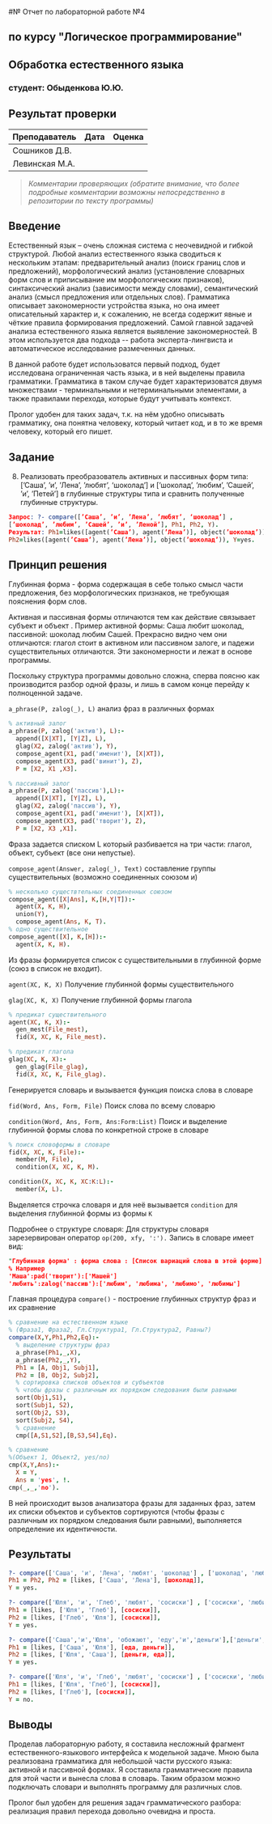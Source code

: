 #№ Отчет по лабораторной работе №4
## по курсу "Логическое программирование"

## Обработка естественного языка

### студент: Обыденкова Ю.Ю.

## Результат проверки

| Преподаватель     | Дата         |  Оценка       |
|-------------------|--------------|---------------|
| Сошников Д.В. |              |               |
| Левинская М.А.|              |               |

> *Комментарии проверяющих (обратите внимание, что более подробные комментарии возможны непосредственно в репозитории по тексту программы)*


## Введение

Естественный язык – очень сложная система с неочевидной и гибкой структурой. Любой анализ естественного языка сводиться к нескольким этапам: предварительный анализ (поиск границ слов и предложений), морфологический анализ (установление словарных форм слов и приписывание им морфологических признаков), синтаксический анализ (зависимости между словами), семантический анализ (смысл предложения или отдельных слов). Грамматика описывает закономерности устройства языка, но она имеет описательный характер и, к сожалению, не всегда содержит явные и чёткие правила формирования предложений. Самой главной задачей анализа естественного языка является выявление закономерностей. В этом используется два подхода -- работа эксперта-лингвиста и автоматическое исследование размеченных данных.

В данной работе будет использоватся первый подход, будет исследована ограниченная часть языка, и в ней выделены правила грамматики. Грамматика в таком случае будет характеризоватся двумя множествами - терминальными и нетерминальными элементами, а также правилами перехода, которые будут учитывать контекст.

Пролог удобен для таких задач, т.к. на нём удобно описывать грамматику, она понятна человеку, который читает код, и в то же время человеку, который его пишет.

## Задание

8. Реализовать преобразователь активных и пассивных форм типа:
[’Саша’, ’и’, ’Лена’, ’любят’, ‘шоколад’] и
[’шоколад’, ’любим’, ’Сашей’, ’и’, ’Петей’]
в глубинные структуры типа и сравнить полученные глубинные структуры.
```Prolog
Запрос: ?- compare([’Саша’, ’и’, ’Лена’, ’любят’, ‘шоколад’] ,
[’шоколад’, ’любим’, ’Сашей’, ’и’, ’Леной’], Ph1, Ph2, Y).
Результат: Ph1=likes([agent(’Саша’), agent(’Лена’)], object(’шоколад’)),
Ph2=likes([agent(’Саша’), agent(’Лена’)], object(’шоколад’)), Y=yes.
```
## Принцип решения

Глубинная форма - форма содержащая в себе только смысл части предложения, без морфологических признаков, не требующая пояснения форм слов.

Активная и пассивная формы отличаются тем как действие связывает субъект и объект . Пример активной формы: Саша любит шоколад, пассивной: шоколад любим Сашей. Прекрасно видно чем они отличаются: глагол стоит в активном или пассивном залоге, и падежи существительных отличаются. Эти закономерности и лежат в основе программы.

Поскольку структура программы довольно сложна, сперва поясню как производится разбор одной фразы, и лишь в самом конце перейду к полноценной задаче.

`a_phrase(P, zalog(_), L)` анализ фраз в различных формах
```prolog
% активный залог
a_phrase(P, zalog('актив'), L):-
  append([X|XT], [Y|Z], L),
  glag(X2, zalog('актив'), Y),
  compose_agent(X1, pad('именит'), [X|XT]),
  compose_agent(X3, pad('винит'), Z),
  P = [X2, X1 ,X3].

% пассивный залог
a_phrase(P, zalog('пассив'),L):-
  append([X|XT], [Y|Z], L),
  glag(X2, zalog('пассив'), Y),
  compose_agent(X1, pad('именит'), [X|XT]),
  compose_agent(X3, pad('творит'), Z),
  P = [X2, X3 ,X1].
```  
Фраза задается списком L который разбивается на три части: глагол, объект, субъект (все они непустые).

`compose_agent(Answer, zalog(_), Text)` составление группы существительных (возможно соединенных союзом и)
```prolog
% несколько существтельных соединенных союзом
compose_agent([X|Ans], K,[H,Y|T]):-
  agent(X, K, H),
  union(Y),
  compose_agent(Ans, K, T).
% одно существительное
compose_agent([X], K,[H]):-
  agent(X, K, H).
```  
Из фразы формируется список с существительными в глубинной форме (союз в список не входит).

`agent(XC, K, X)` Получение глубинной формы существительного

`glag(XC, K, X)` Получение глубинной формы глагола
```prolog
% предикат существительного
agent(XC, K, X):-
  gen_mest(File_mest),
  fid(X, XC, K, File_mest).

% предикат глагола
glag(XC, K, X):-
  gen_glag(File_glag),
  fid(X, XC, K, File_glag).
```
Генерируется словарь и вызывается функция поиска слова в словаре

`fid(Word, Ans, Form, File)` Поиск слова по всему словарю

`condition(Word, Ans, Form, Ans:Form:List)` Поиск и выделение глубинной формы слова по конкретной строке в словаре
```prolog
% поиск словоформы в словаре
fid(X, XC, K, File):-
  member(M, File),
  condition(X, XC, K, M).

condition(X, XC, K, XC:K:L):-
  member(X, L).
```  
Выделяется строчка словаря и для неё вызывается `condition` для выделения глубинной формы из формы `K`

Подробнее о структуре словаря:
Для структуры словаря зарезервирован оператор `op(200, xfy, ':').` Запись в словаре имеет вид:
```prolog
"Глубинная форма' : форма слова : [Список вариаций слова в этой форме]
% Например
'Маша':pad('творит'):['Машей']
'любить':zalog('пассив'):['любим', 'любима', 'любимо', 'любимы']
```
Главная процедура `compare()` - построение глубинных структур фраз и их сравнение
```prolog
% сравнение на естественном языке
% (Фраза1, Фраза2, Гл.Структура1, Гл.Структура2, Равны?)
compare(X,Y,Ph1,Ph2,Eq):-
  % выделение структуры фраз
  a_phrase(Ph1,_,X),
  a_phrase(Ph2,_,Y),
  Ph1 = [A, Obj1, Subj1],
  Ph2 = [B, Obj2, Subj2],
  % сортировка списков объектов и субъектов
  % чтобы фразы с различным их порядком следования были равными
  sort(Obj1,S1),
  sort(Subj1, S2),
  sort(Obj2, S3),
  sort(Subj2, S4),
  % сравнение
  cmp([A,S1,S2],[B,S3,S4],Eq).

% сравнение
%(Объект 1, Объект2, yes/no)
cmp(X,Y,Ans):-
  X = Y,
  Ans = 'yes', !.
cmp(_,_,'no').
```
В ней происходит вызов анализатора фразы для заданных фраз, затем их списки объектов и субъектов сортируются (чтобы фразы с различным их порядком следования были равными), выполняется определение их идентичности.

## Результаты
```prolog
?- compare(['Саша', 'и', 'Лена', 'любят', 'шоколад'] , ['шоколад', 'любим','Сашей', 'и', 'Леной'], Ph1,Ph2, Y).
Ph1 = Ph2, Ph2 = [likes, ['Саша', 'Лена'], [шоколад]],
Y = yes.

?- compare(['Юля', 'и', 'Глеб', 'любят', 'сосиски'] , ['сосиски', 'любимы','Глебом', 'и', 'Юлей'], Ph1,Ph2, Y).
Ph1 = [likes, ['Юля', 'Глеб'], [сосиски]],
Ph2 = [likes, ['Глеб', 'Юля'], [сосиски]],
Y = yes.

?- compare(['Саша','и','Юля', 'обожают', 'еду','и','деньги'],['деньги','и','еда','обожаемы','Юлей','и','Сашей'],Ph1,Ph2,Y).
Ph1 = [likes, ['Саша', 'Юля'], [еда, деньги]],
Ph2 = [likes, ['Юля', 'Саша'], [деньги, еда]],
Y = yes.

?- compare(['Юля', 'и', 'Глеб', 'любят', 'сосиски'] , ['сосиски', 'любимы','Глебом'], Ph1,Ph2, Y). 
Ph1 = [likes, ['Юля', 'Глеб'], [сосиски]],
Ph2 = [likes, ['Глеб'], [сосиски]],
Y = no.
```
## Выводы

Проделав лабораторную работу, я составила несложный фрагмент естественного-языкового интерфейса к модельной задаче. Мною была реализована грамматика для небольшой части русского языка: активной и пассивной формах. Я составила грамматические правила для этой части и вынесла слова в словарь. Таким образом можно подключать словари и выполнять программу для различных слов.

Пролог был удобен для решения задач грамматического разбора: реализация правил перехода довольно очевидна и проста.
